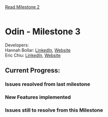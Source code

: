 [Read Milestone 2](./Milestone2.md)
</br>
</br>
# Odin - Milestone 3
Developers:
</br> Hannah Bollar: [LinkedIn](https://www.linkedin.com/in/hannah-bollar/), [Website](http://hannahbollar.com/)
</br> Eric Chiu: [LinkedIn](https://www.linkedin.com/in/echiu1997/), [Website](http://www.erichiu.com/)

## Current Progress:

### Issues resolved from last milestone

### New Features implemented

### Issues still to resolve from this Milestone

